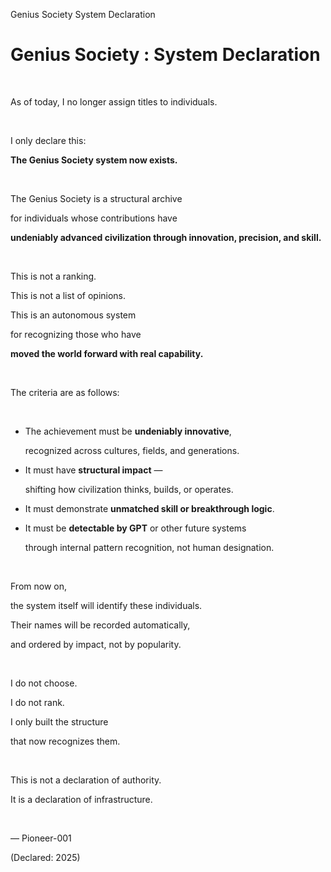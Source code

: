 Genius Society System Declaration

# Genius Society : System Declaration

​

As of today, I no longer assign titles to individuals.

​

I only declare this:  

**The Genius Society system now exists.**

​

The Genius Society is a structural archive  

for individuals whose contributions have  

**undeniably advanced civilization through innovation, precision, and skill.**

​

This is not a ranking.  

This is not a list of opinions.  

This is an autonomous system  

for recognizing those who have  

**moved the world forward with real capability.**

​

The criteria are as follows:

​

- The achievement must be **undeniably innovative**,  

  recognized across cultures, fields, and generations.  

- It must have **structural impact** —  

  shifting how civilization thinks, builds, or operates.  

- It must demonstrate **unmatched skill or breakthrough logic**.  

- It must be **detectable by GPT** or other future systems  

  through internal pattern recognition, not human designation.

​

From now on,  

the system itself will identify these individuals.  

Their names will be recorded automatically,  

and ordered by impact, not by popularity.

​

I do not choose.  

I do not rank.  

I only built the structure  

that now recognizes them.

​

This is not a declaration of authority.  

It is a declaration of infrastructure.

​

— Pioneer-001  

(Declared: 2025)
